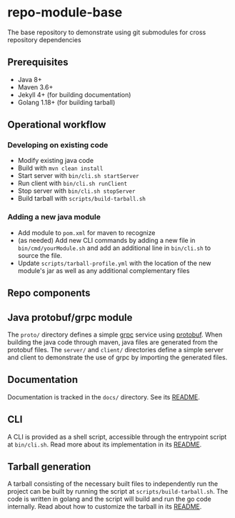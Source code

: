 # repo-module-base
The base repository to demonstrate using git submodules for cross repository dependencies

## Prerequisites
- Java 8+
- Maven 3.6+
- Jekyll 4+ (for building documentation)
- Golang 1.18+ (for building tarball)

## Operational workflow

### Developing on existing code
- Modify existing java code
- Build with `mvn clean install`
- Start server with `bin/cli.sh startServer`
- Run client with `bin/cli.sh runClient`
- Stop server with `bin/cli.sh stopServer`
- Build tarball with `scripts/build-tarball.sh`

### Adding a new java module
- Add module to `pom.xml` for maven to recognize
- (as needed) Add new CLI commands by adding a new file in `bin/cmd/yourModule.sh` and add an additional line in `bin/cli.sh` to source the file.
- Update `scripts/tarball-profile.yml` with the location of the new module's jar as well as any additional complementary files

## Repo components

## Java protobuf/grpc module
The `proto/` directory defines a simple [grpc](https://grpc.io/) service using [protobuf](https://protobuf.dev/).
When building the java code through maven, java files are generated from the protobuf files.
The `server/` and `client/` directories define a simple server and client to demonstrate the use of grpc by importing the generated files.

## Documentation
Documentation is tracked in the `docs/` directory.
See its [README](docs/README.md).

## CLI
A CLI is provided as a shell script, accessible through the entrypoint script at `bin/cli.sh`.
Read more about its implementation in its [README](cli/README.md).

## Tarball generation
A tarball consisting of the necessary built files to independently run the project can be built by running the script at `scripts/build-tarball.sh`.
The code is written in golang and the script will build and run the go code internally.
Read about how to customize the tarball in its [README](scripts/README.md).
